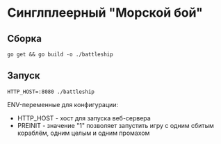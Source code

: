 # Синглплеерный "Морской бой"

## Сборка
``
go get && go build -o ./battleship
``

## Запуск
``
HTTP_HOST=:8080 ./battleship
``

ENV-переменные для конфигурации:
* HTTP_HOST - хост для запуска веб-сервера
* PREINIT - значение "1" позволяет запустить игру с одним сбитым кораблём, одним целым и одним промахом

